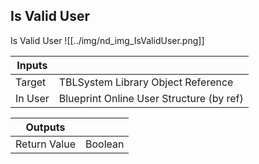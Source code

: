 ## Is Valid User
Is Valid User
![[../img/nd_img_IsValidUser.png]]

|Inputs||
|--|--|
| Target | TBLSystem Library Object Reference |
| In User | Blueprint Online User Structure (by ref) |

|Outputs||
|--|--|
| Return Value | Boolean |
